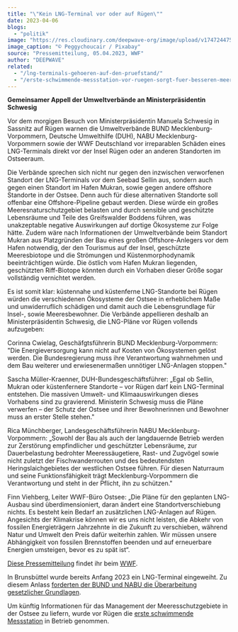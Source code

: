 ```yaml
---
title: "\"Kein LNG-Terminal vor oder auf Rügen\""
date: 2023-04-06
blogs: 
  - "politik"
image: "https://res.cloudinary.com/deepwave-org/image/upload/v1747244752/deepwave.org/coast-g3cddfec8e_1920.jpg"
image_caption: "© Peggychoucair / Pixabay"
source: "Pressemitteilung, 05.04.2023, WWF"
author: "DEEPWAVE"
related: 
  - "/lng-terminals-gehoeren-auf-den-pruefstand/"
  - "/erste-schwimmende-messstation-vor-ruegen-sorgt-fuer-besseren-meeresnaturschutz/"
---
```


**Gemeinsamer Appell der Umweltverbände an Ministerpräsidentin Schwesig**

Vor dem morgigen Besuch von Ministerpräsidentin Manuela Schwesig in Sassnitz auf Rügen warnen die Umweltverbände BUND Mecklenburg-Vorpommern, Deutsche Umwelthilfe (DUH), NABU Mecklenburg-Vorpommern sowie der WWF Deutschland vor irreparablen Schäden eines LNG-Terminals direkt vor der Insel Rügen oder an anderen Standorten im Ostseeraum.

Die Verbände sprechen sich nicht nur gegen den inzwischen verworfenen Standort der LNG-Terminals vor dem Seebad Sellin aus, sondern auch gegen einen Standort im Hafen Mukran, sowie gegen andere offshore Standorte in der Ostsee. Denn auch für diese alternativen Standorte soll offenbar eine Offshore-Pipeline gebaut werden. Diese würde ein großes Meeresnaturschutzgebiet belasten und durch sensible und geschützte Lebensräume und Teile des Greifswalder Boddens führen, was unakzeptable negative Auswirkungen auf dortige Ökosysteme zur Folge hätte. Zudem wäre nach Informationen der Umweltverbände beim Standort Mukran aus Platzgründen der Bau eines großen Offshore-Anlegers vor dem Hafen notwendig, der den Tourismus auf der Insel, geschützte Meeresbiotope und die Strömungen und Küstenmorphodynamik beeinträchtigen würde. Die östlich vom Hafen Mukran liegenden, geschützten Riff-Biotope könnten durch ein Vorhaben dieser Größe sogar vollständig vernichtet werden.

Es ist somit klar: küstennahe und küstenferne LNG-Standorte bei Rügen würden die verschiedenen Ökosysteme der Ostsee in erheblichem Maße und unwiderruflich schädigen und damit auch die Lebensgrundlage für Insel-, sowie Meeresbewohner. Die Verbände appellieren deshalb an Ministerpräsidentin Schwesig, die LNG-Pläne vor Rügen vollends aufzugeben:

Corinna Cwielag, Geschäfgtsführerin BUND Mecklenburg-Vorpommern: "Die Energieversorgung kann nicht auf Kosten von Ökosystemen gelöst werden. Die Bundesregierung muss ihre Verantwortung wahrnehmen und dem Bau weiterer und erwiesenermaßen unnötiger LNG-Anlagen stoppen."

Sascha Müller-Kraenner, DUH-Bundesgeschäftsführer: „Egal ob Sellin, Mukran oder küstenfernere Standorte – vor Rügen darf kein LNG-Terminal entstehen. Die massiven Umwelt- und Klimaauswirkungen dieses Vorhabens sind zu gravierend. Ministerin Schwesig muss die Pläne verwerfen – der Schutz der Ostsee und ihrer Bewohnerinnen und Bewohner muss an erster Stelle stehen."

Rica Münchberger, Landesgeschäftsführerin NABU Mecklenburg-Vorpommern: „Sowohl der Bau als auch der langdauernde Betrieb werden zur Zerstörung empfindlicher und geschützter Lebensräume, zur Dauerbelastung bedrohter Meeressäugetiere, Rast- und Zugvögel sowie nicht zuletzt der Fischwanderrouten und des bedeutendsten Heringslaichgebietes der westlichen Ostsee führen. Für diesen Naturraum und seine Funktionsfähigkeit trägt Mecklenburg-Vorpommern die Verantwortung und steht in der Pflicht, ihn zu schützen."

Finn Viehberg, Leiter WWF-Büro Ostsee: „Die Pläne für den geplanten LNG-Ausbau sind überdimensioniert, daran ändert eine Standortverschiebung nichts. Es besteht kein Bedarf an zusätzlichen LNG-Anlagen auf Rügen. Angesichts der Klimakrise können wir es uns nicht leisten, die Abkehr von fossilen Energieträgern Jahrzehnte in die Zukunft zu verschieben, während Natur und Umwelt den Preis dafür weiterhin zahlen. Wir müssen unsere Abhängigkeit von fossilen Brennstoffen beenden und auf erneuerbare Energien umsteigen, bevor es zu spät ist“.

[Diese Pressemitteilung](https://www.wwf.de/2023/april/gemeinsamer-appell-kein-lng-terminal-vor-oder-auf-ruegen) findet ihr beim [WWF](https://www.wwf.de/).

In Brunsbüttel wurde bereits Anfang 2023 ein LNG-Terminal eingeweiht. Zu diesem Anlass [forderten der BUND und NABU die Überarbeitung gesetzlicher Grundlagen](https://www.deepwave.org/lng-terminals-gehoeren-auf-den-pruefstand/).

Um künftig Informationen für das Management der Meeresschutzgebiete in der Ostsee zu liefern, wurde vor Rügen die [erste schwimmende Messstation](https://www.deepwave.org/erste-schwimmende-messstation-vor-ruegen-sorgt-fuer-besseren-meeresnaturschutz/) in Betrieb genommen.
